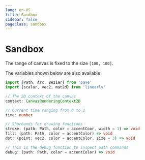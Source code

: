 ```yaml
---
lang: en-US
title: Sandbox
sidebar: false
pageClass: sandbox
---
```


# Sandbox

<Sandbox />

The range of canvas is fixed to the size `[100, 100]`.

The variables shown below are also available:

```ts
import {Path, Arc, Bezier} from 'pave'
import {scalar, vec2, mat2d} from 'linearly'

// The 2D context of the canvas
context: CanvasRenderingContext2D

// Current time ranging from 0 to 1
time: number

// Shorhands for drawing functions
stroke: (path: Path, color = accentCoor, width = 1) => void
fill: (path: Path, color = accentColor) => void
dot: (point: vec2, color = accentColor, size = 3) => void

// This is the debug function to inspect path commands
debug: (path: Path, color = accentColor) => void
```
